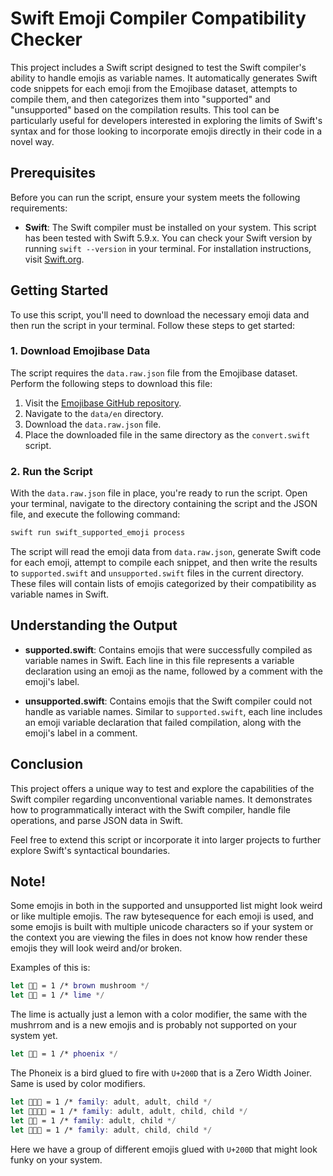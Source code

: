 # Swift Emoji Compiler Compatibility Checker

This project includes a Swift script designed to test the Swift compiler's ability to handle emojis as variable names. It automatically generates Swift code snippets for each emoji from the Emojibase dataset, attempts to compile them, and then categorizes them into "supported" and "unsupported" based on the compilation results. This tool can be particularly useful for developers interested in exploring the limits of Swift's syntax and for those looking to incorporate emojis directly in their code in a novel way.

## Prerequisites

Before you can run the script, ensure your system meets the following requirements:

- **Swift**: The Swift compiler must be installed on your system. This script has been tested with Swift 5.9.x. You can check your Swift version by running `swift --version` in your terminal. For installation instructions, visit [Swift.org](https://swift.org/download/).

## Getting Started

To use this script, you'll need to download the necessary emoji data and then run the script in your terminal. Follow these steps to get started:

### 1. Download Emojibase Data

The script requires the `data.raw.json` file from the Emojibase dataset. Perform the following steps to download this file:

1. Visit the [Emojibase GitHub repository](https://github.com/milesj/emojibase/tree/master/packages/data/en).
2. Navigate to the `data/en` directory.
3. Download the `data.raw.json` file.
4. Place the downloaded file in the same directory as the `convert.swift` script.

### 2. Run the Script

With the `data.raw.json` file in place, you're ready to run the script. Open your terminal, navigate to the directory containing the script and the JSON file, and execute the following command:

```bash
swift run swift_supported_emoji process
```

The script will read the emoji data from `data.raw.json`, generate Swift code for each emoji, attempt to compile each snippet, and then write the results to `supported.swift` and `unsupported.swift` files in the current directory. These files will contain lists of emojis categorized by their compatibility as variable names in Swift.

## Understanding the Output

- **supported.swift**: Contains emojis that were successfully compiled as variable names in Swift. Each line in this file represents a variable declaration using an emoji as the name, followed by a comment with the emoji's label.
  
- **unsupported.swift**: Contains emojis that the Swift compiler could not handle as variable names. Similar to `supported.swift`, each line includes an emoji variable declaration that failed compilation, along with the emoji's label in a comment.

## Conclusion

This project offers a unique way to test and explore the capabilities of the Swift compiler regarding unconventional variable names. It demonstrates how to programmatically interact with the Swift compiler, handle file operations, and parse JSON data in Swift.

Feel free to extend this script or incorporate it into larger projects to further explore Swift's syntactical boundaries.

## Note!
Some emojis in both in the supported and unsupported list might look weird or like multiple emojis.
The raw bytesequence for each emoji is used, and some emojis is built with multiple unicode characters so if your system or the context you are viewing the files in does
not know how render these emojis they will look weird and/or broken.

Examples of this is:

```swift
let 🍄‍🟫 = 1 /* brown mushroom */
let 🍋‍🟩 = 1 /* lime */
```
The lime is actually just a lemon with a color modifier, the same with the mushrrom and is a new emojis and is probably not supported on your system yet.

```swift
let 🐦‍🔥 = 1 /* phoenix */
```
The Phoneix is a bird glued to fire with `U+200D` that is a Zero Width Joiner. Same is used by color modifiers.

```swift
let 🧑‍🧑‍🧒 = 1 /* family: adult, adult, child */
let 🧑‍🧑‍🧒‍🧒 = 1 /* family: adult, adult, child, child */
let 🧑‍🧒 = 1 /* family: adult, child */
let 🧑‍🧒‍🧒 = 1 /* family: adult, child, child */
```
Here we have a group of different emojis glued with `U+200D` that might look funky on your system.
